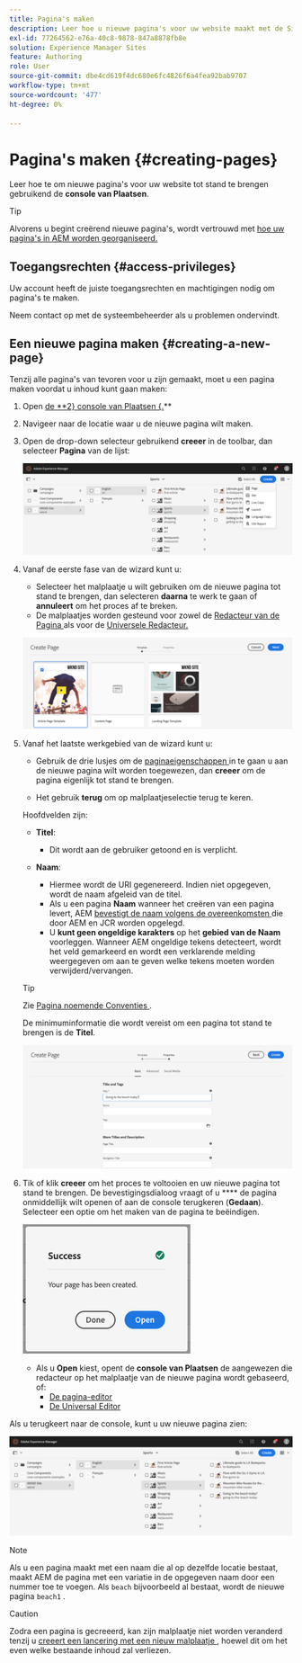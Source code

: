 ```yaml
---
title: Pagina's maken
description: Leer hoe u nieuwe pagina's voor uw website maakt met de Sites-console.
exl-id: 77264562-e76a-40c8-9878-847a8878fb8e
solution: Experience Manager Sites
feature: Authoring
role: User
source-git-commit: dbe4cd619f4dc680e6fc4826f6a4fea92bab9707
workflow-type: tm+mt
source-wordcount: '477'
ht-degree: 0%

---
```



# Pagina&#39;s maken {#creating-pages}

Leer hoe te om nieuwe pagina&#39;s voor uw website tot stand te brengen gebruikend de **console van Plaatsen**.

>[!TIP]
>
>Alvorens u begint creërend nieuwe pagina&#39;s, wordt vertrouwd met [ hoe uw pagina&#39;s in AEM worden georganiseerd.](/help/sites-cloud/authoring/sites-console/organizing-pages.md)

## Toegangsrechten {#access-privileges}

Uw account heeft de juiste toegangsrechten en machtigingen nodig om pagina&#39;s te maken.

Neem contact op met de systeembeheerder als u problemen ondervindt.

## Een nieuwe pagina maken {#creating-a-new-page}

Tenzij alle pagina&#39;s van tevoren voor u zijn gemaakt, moet u een pagina maken voordat u inhoud kunt gaan maken:

1. Open [ de **2} console van Plaatsen {.](/help/sites-cloud/authoring/sites-console/introduction.md)**
1. Navigeer naar de locatie waar u de nieuwe pagina wilt maken.
1. Open de drop-down selecteur gebruikend **creeer** in de toolbar, dan selecteer **Pagina** van de lijst:

   ![ Creërend een pagina ](/help/sites-cloud/authoring/assets/organizing-create-page.png)

1. Vanaf de eerste fase van de wizard kunt u:

   * Selecteer het malplaatje u wilt gebruiken om de nieuwe pagina tot stand te brengen, dan selecteren **daarna** te werk te gaan of **annuleert** om het proces af te breken.
   * De malplaatjes worden gesteund voor zowel de [ Redacteur van de Pagina ](/help/sites-cloud/authoring/page-editor/introduction.md) als voor de [ Universele Redacteur.](/help/sites-cloud/authoring/universal-editor/templates.md)

   ![ Selecterend een malplaatje voor een nieuwe pagina ](/help/sites-cloud/authoring/assets/organizing-create-page-template.png)

1. Vanaf het laatste werkgebied van de wizard kunt u:

   * Gebruik de drie lusjes om de [ paginaeigenschappen ](/help/sites-cloud/authoring/sites-console/page-properties.md) in te gaan u aan de nieuwe pagina wilt worden toegewezen, dan **creeer** om de pagina eigenlijk tot stand te brengen.

   * Het gebruik **terug** om op malplaatjeselectie terug te keren.

   Hoofdvelden zijn:

   * **Titel**:

      * Dit wordt aan de gebruiker getoond en is verplicht.

   * **Naam**:

      * Hiermee wordt de URI gegenereerd. Indien niet opgegeven, wordt de naam afgeleid van de titel.
      * Als u een pagina **Naam** wanneer het creëren van een pagina levert, AEM [ bevestigt de naam volgens de overeenkomsten ](/help/implementing/developing/introduction/naming-conventions.md) die door AEM en JCR worden opgelegd.
      * U **kunt geen ongeldige karakters** op het **gebied van de Naam** voorleggen. Wanneer AEM ongeldige tekens detecteert, wordt het veld gemarkeerd en wordt een verklarende melding weergegeven om aan te geven welke tekens moeten worden verwijderd/vervangen.

   >[!TIP]
   >
   >Zie [ Pagina noemende Conventies ](#page-naming-conventions).

   De minimuminformatie die wordt vereist om een pagina tot stand te brengen is de **Titel**.

   ![ Verstrekkend paginatitel ](/help/sites-cloud/authoring/assets/organizing-create-page-title.png)

1. Tik of klik **creeer** om het proces te voltooien en uw nieuwe pagina tot stand te brengen. De bevestigingsdialoog vraagt of u **** de pagina onmiddellijk wilt openen of aan de console terugkeren (**Gedaan**). Selecteer een optie om het maken van de pagina te beëindigen.

   ![ de aanmaaksucces van de pagina ](/help/sites-cloud/authoring/assets/organizing-create-page-success.png)

   * Als u **Open** kiest, opent de **console van Plaatsen** de aangewezen die redacteur op het malplaatje van de nieuwe pagina wordt gebaseerd, of:
      * [De pagina-editor](/help/sites-cloud/authoring/page-editor/introduction.md)
      * [De Universal Editor](/help/sites-cloud/authoring/universal-editor/authoring.md)

Als u terugkeert naar de console, kunt u uw nieuwe pagina zien:

![ Resulterend nieuwe pagina ](/help/sites-cloud/authoring/assets/organizing-create-page-result.png)

>[!NOTE]
>
>Als u een pagina maakt met een naam die al op dezelfde locatie bestaat, maakt AEM de pagina met een variatie in de opgegeven naam door een nummer toe te voegen. Als `beach` bijvoorbeeld al bestaat, wordt de nieuwe pagina `beach1` .

>[!CAUTION]
>
>Zodra een pagina is gecreeerd, kan zijn malplaatje niet worden veranderd tenzij u [ creeert een lancering met een nieuw malplaatje ](/help/sites-cloud/authoring/launches/creating.md#create-launch-with-new-template), hoewel dit om het even welke bestaande inhoud zal verliezen.

